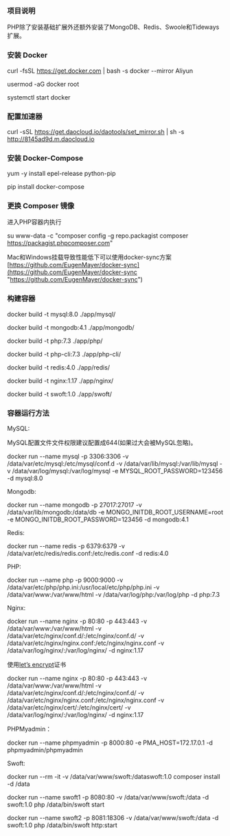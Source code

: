 ### 项目说明

PHP除了安装基础扩展外还额外安装了MongoDB、Redis、Swoole和Tideways扩展。

### 安装 Docker

curl -fsSL https://get.docker.com | bash -s docker --mirror Aliyun

usermod -aG docker  root

systemctl start docker

### 配置加速器

curl -sSL https://get.daocloud.io/daotools/set_mirror.sh | sh -s http://8145ad9d.m.daocloud.io

### 安装 Docker-Compose

yum -y install epel-release python-pip

pip install docker-compose

### 更换 Composer 镜像

进入PHP容器内执行

su www-data -c "composer config -g repo.packagist composer https://packagist.phpcomposer.com"

Mac和Windows挂载导致性能低下可以使用docker-sync方案 [https://github.com/EugenMayer/docker-sync](https://github.com/EugenMayer/docker-sync "https://github.com/EugenMayer/docker-sync")

### 构建容器

docker build -t mysql:8.0 ./app/mysql/

docker build -t mongodb:4.1 ./app/mongodb/

docker build -t php:7.3 ./app/php/

docker build -t php-cli:7.3 ./app/php-cli/

docker build -t redis:4.0 ./app/redis/

docker build -t nginx:1.17 ./app/nginx/

docker build -t swoft:1.0 ./app/swoft/

### 容器运行方法

MySQL:

MySQL配置文件文件权限建议配置成644(如果过大会被MySQL忽略)。

docker run --name mysql -p 3306:3306 -v /data/var/etc/mysql:/etc/mysql/conf.d -v /data/var/lib/mysql:/var/lib/mysql -v /data/var/log/mysql:/var/log/mysql -e MYSQL_ROOT_PASSWORD=123456 -d mysql:8.0

Mongodb:

docker run --name mongodb -p 27017:27017 -v /data/var/lib/mongodb:/data/db -e MONGO_INITDB_ROOT_USERNAME=root -e MONGO_INITDB_ROOT_PASSWORD=123456 -d mongodb:4.1

Redis:

docker run --name redis -p 6379:6379 -v /data/var/etc/redis/redis.conf:/etc/redis.conf -d redis:4.0

PHP:

docker run --name php -p 9000:9000 -v /data/var/etc/php/php.ini:/usr/local/etc/php/php.ini -v /data/var/www:/var/www/html -v /data/var/log/php:/var/log/php -d php:7.3

Nginx:

docker run --name nginx -p 80:80 -p 443:443 -v /data/var/www:/var/www/html -v /data/var/etc/nginx/conf.d/:/etc/nginx/conf.d/ -v /data/var/etc/nginx/nginx.conf:/etc/nginx/nginx.conf -v /data/var/log/nginx/:/var/log/nginx/ -d nginx:1.17

使用[let’s encrypt](https://github.com/longjianghu/scripts/tree/master/le-dns "let’s encrypt")证书

docker run --name nginx -p 80:80 -p 443:443 -v /data/var/www:/var/www/html -v /data/var/etc/nginx/conf.d/:/etc/nginx/conf.d/ -v /data/var/etc/nginx/nginx.conf:/etc/nginx/nginx.conf -v /data/var/etc/nginx/cert/:/etc/nginx/cert/ -v /data/var/log/nginx/:/var/log/nginx/ -d nginx:1.17

PHPMyadmin：

docker run --name phpmyadmin -p 8000:80 -e PMA_HOST=172.17.0.1 -d phpmyadmin/phpmyadmin

Swoft:

docker run --rm -it -v /data/var/www/swoft:/dataswoft:1.0 composer install -d /data

docker run --name swoft1 -p 8080:80 -v /data/var/www/swoft:/data -d swoft:1.0 php /data/bin/swoft start

docker run --name swoft2 -p 8081:18306 -v /data/var/www/swoft:/data -d swoft:1.0 php /data/bin/swoft http:start